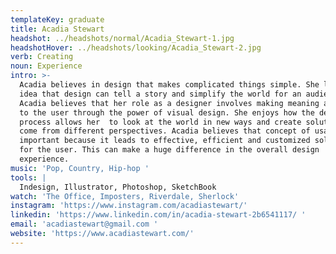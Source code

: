 ```yaml
---
templateKey: graduate
title: Acadia Stewart
headshot: ../headshots/normal/Acadia_Stewart-1.jpg
headshotHover: ../headshots/looking/Acadia_Stewart-2.jpg
verb: Creating
noun: Experience
intro: >-
  Acadia believes in design that makes complicated things simple. She loves the
  idea that design can tell a story and simplify the world for an audience.
  Acadia believes that her role as a designer involves making meaning available
  to the user through the power of visual design. She enjoys how the design
  process allows her  to look at the world in new ways and create solutions that
  come from different perspectives. Acadia believes that concept of usability is
  important because it leads to effective, efficient and customized solutions
  for the user. This can make a huge difference in the overall design
  experience. 
music: 'Pop, Country, Hip-hop '
tools: |
  Indesign, Illustrator, Photoshop, SketchBook
watch: 'The Office, Imposters, Riverdale, Sherlock'
instagram: 'https://www.instagram.com/acadiastewart/'
linkedin: 'https://www.linkedin.com/in/acadia-stewart-2b6541117/ '
email: 'acadiastewart@gmail.com '
website: 'https://www.acadiastewart.com/'
---
```


